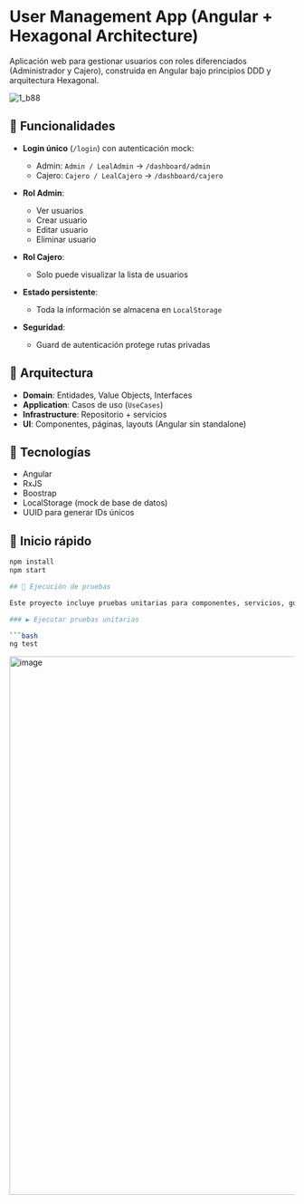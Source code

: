 # User Management App (Angular + Hexagonal Architecture)

Aplicación web para gestionar usuarios con roles diferenciados (Administrador y Cajero), construida en Angular bajo principios DDD y arquitectura Hexagonal.

![1_b88](https://github.com/user-attachments/assets/d69aadab-9a7c-4a8e-b1a5-715893e07a62)

## 📌 Funcionalidades

- **Login único** (`/login`) con autenticación mock:

  - Admin: `Admin / LealAdmin` → `/dashboard/admin`
  - Cajero: `Cajero / LealCajero` → `/dashboard/cajero`

- **Rol Admin**:

  - Ver usuarios
  - Crear usuario
  - Editar usuario
  - Eliminar usuario

- **Rol Cajero**:

  - Solo puede visualizar la lista de usuarios

- **Estado persistente**:

  - Toda la información se almacena en `LocalStorage`

- **Seguridad**:
  - Guard de autenticación protege rutas privadas

## 🧱 Arquitectura

- **Domain**: Entidades, Value Objects, Interfaces
- **Application**: Casos de uso (`UseCases`)
- **Infrastructure**: Repositorio + servicios
- **UI**: Componentes, páginas, layouts (Angular sin standalone)

## 🧪 Tecnologías

- Angular
- RxJS
- Boostrap
- LocalStorage (mock de base de datos)
- UUID para generar IDs únicos

## 🚀 Inicio rápido

````bash
npm install
npm start

## 🧪 Ejecución de pruebas

Este proyecto incluye pruebas unitarias para componentes, servicios, guards y casos de uso. Usa el framework de pruebas integrado en Angular (Karma + Jasmine).

### ▶️ Ejecutar pruebas unitarias

```bash
ng test
````
<img width="1920" height="951" alt="image" src="https://github.com/user-attachments/assets/88618425-a3d1-46ef-b40f-59de68036039" />

